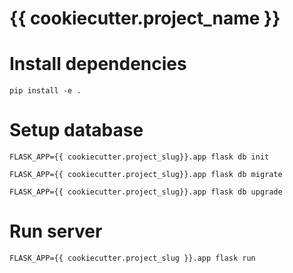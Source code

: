 # {{ cookiecutter.project_name }}

# Install dependencies

`pip install -e .`

# Setup database

`FLASK_APP={{ cookiecutter.project_slug}}.app flask db init`

`FLASK_APP={{ cookiecutter.project_slug}}.app flask db migrate`

`FLASK_APP={{ cookiecutter.project_slug}}.app flask db upgrade`

# Run server

`FLASK_APP={{ cookiecutter.project_slug }}.app flask run`
